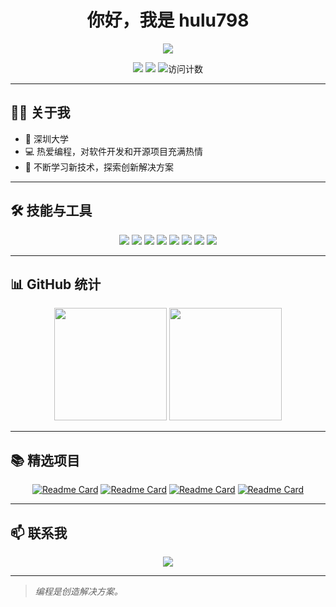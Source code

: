 # <div align="center">你好，我是 hulu798</div>

<div align="center">
  <img src="https://readme-typing-svg.herokuapp.com/?lines=热爱编程和开源项目;不断学习新技术;探索创新解决方案;热衷于开源贡献;持续钻研前沿技术;寻求高效编程思路;&center=true&width=380&height=45">
</div>

<p align="center">
  <a href="https://github.com/hulu798"><img src="https://img.shields.io/badge/GitHub-hulu798-lightgrey?style=flat&logo=github"></a>
  <a href="https://hulu798.github.io"><img src="https://img.shields.io/badge/Website-hulu798.github.io-blue?style=flat&logo=google-chrome"></a>
  <img src="https://komarev.com/ghpvc/?username=hulu798&color=brightgreen&style=flat" alt="访问计数">
</p>

---

## 🧑‍💻 关于我

- 🏫 深圳大学
- 💻 热爱编程，对软件开发和开源项目充满热情
- 🌱 不断学习新技术，探索创新解决方案

---

## 🛠️ 技能与工具

<p align="center">
  <img src="https://img.shields.io/badge/-HTML5-E34F26?style=flat&logo=html5&logoColor=white">
  <img src="https://img.shields.io/badge/-CSS3-1572B6?style=flat&logo=css3&logoColor=white">
  <img src="https://img.shields.io/badge/-JavaScript-F7DF1E?style=flat&logo=javascript&logoColor=black">
  <img src="https://img.shields.io/badge/-Go-00ADD8?style=flat&logo=go&logoColor=white">
  <img src="https://img.shields.io/badge/-Shell-4EAA25?style=flat&logo=gnu-bash&logoColor=white">
  <img src="https://img.shields.io/badge/-Git-F05032?style=flat&logo=git&logoColor=white">
  <img src="https://img.shields.io/badge/-GitHub-181717?style=flat&logo=github&logoColor=white">
  <img src="https://img.shields.io/badge/-VS%20Code-007ACC?style=flat&logo=visual-studio-code&logoColor=white">
</p>

---

## 📊 GitHub 统计

<div align="center">
  <img height="180em" src="https://github-readme-stats.vercel.app/api?username=hulu798&show_icons=true&theme=radical&include_all_commits=true&count_private=true"/>
  <img height="180em" src="https://github-readme-stats.vercel.app/api/top-langs/?username=hulu798&layout=compact&langs_count=7&theme=radical"/>
</div>

---

## 📚 精选项目

<div align="center">

[![Readme Card](https://github-readme-stats.vercel.app/api/pin/?username=hulu798&repo=go-cursor-help&theme=tokyonight)](https://github.com/hulu798/go-cursor-help)
[![Readme Card](https://github-readme-stats.vercel.app/api/pin/?username=hulu798&repo=TyporaCrack&theme=tokyonight)](https://github.com/hulu798/TyporaCrack)
[![Readme Card](https://github-readme-stats.vercel.app/api/pin/?username=hulu798&repo=hulu798.github.io&theme=tokyonight)](https://github.com/hulu798/hulu798.github.io)
[![Readme Card](https://github-readme-stats.vercel.app/api/pin/?username=hulu798&repo=C_Code&theme=tokyonight)](https://github.com/hulu798/hulu798.C_Code)

</div>

---

## 📫 联系我

<div align="center">
  <a href="https://github.com/hulu798"><img src="https://img.shields.io/badge/-GitHub-181717?style=for-the-badge&logo=github&logoColor=white"></a>
</div>

---

> *编程是创造解决方案。*

<!---
hulu798/hulu798 是一个特殊的仓库，因为它的 `README.md` 会显示在你的GitHub个人资料页面上。
--->

